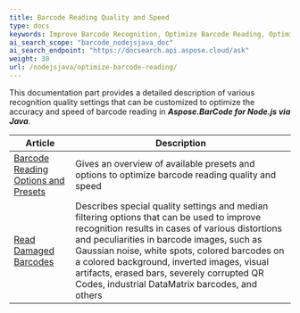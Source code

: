 ```yaml
---
title: Barcode Reading Quality and Speed
type: docs
keywords: Improve Barcode Recognition, Optimize Barcode Reading, Optimized Scan for Barcode Recognition, Speed Up Barcode Reading, Image Processing for Barcode, Improve Barcode Recognition, Read Many Barcodes from One Image, Aspose.BarCode, Read Barcode in Node.js
ai_search_scope: "barcode_nodejsjava_doc"
ai_search_endpoint: "https://docsearch.api.aspose.cloud/ask"
weight: 30
url: /nodejsjava/optimize-barcode-reading/
---
```


This documentation part provides a detailed description of various recognition quality settings that can be customized to optimize the accuracy and speed of barcode reading in ***Aspose.BarCode for Node.js via Java***.
   
|Article|Description|
|---|---|
|[Barcode Reading Options and Presets](/barcode/nodejsjava/barcode-reading-presets/)|Gives an overview of available presets and options to optimize barcode reading quality and speed|
|[Read Damaged Barcodes](/barcode/nodejsjava/read-damaged-barcodes/)|Describes special quality settings and median filtering options that can be used to improve recognition results in cases of various distortions and peculiarities in barcode images, such as Gaussian noise, white spots, colored barcodes on a colored background, inverted images, visual artifacts, erased bars, severely corrupted QR Codes, industrial DataMatrix barcodes, and others|
  